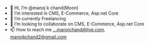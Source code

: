 - 👋 Hi, I’m @manoj k chand(Moon)
- 👀 I’m interested in CMS, E-Commerce, Asp.net Core
- 🌱 I’m currently Freelancing
- 💞️ I’m looking to collaborate on CMS, E-Commerce, Asp.net Core
- 📫 How to reach me ...manojchand@live.com, manojkchand2@gmail.com 

<!---
manojkchand/manojkchand is a ✨ special ✨ repository because its `README.md` (this file) appears on your GitHub profile.
You can click the Preview link to take a look at your changes.
--->
